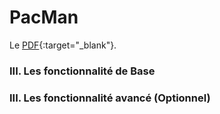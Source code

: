 # PacMan
Le [
PDF](https://campus.eseo.fr/pluginfile.php/386417/mod_resource/content/2/PacMan.pdf){:target="_blank"}.
### III. Les fonctionnalité de Base

### III. Les fonctionnalité avancé (Optionnel)

